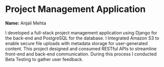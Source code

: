 # Project Management Application

__Name:__ Anjali Mehta

I developed a full-stack project management application using Django for the back-end and PostgreSQL for the
database. I Integrated Amazon S3 to enable secure file uploads with metadata storage for user-generated content. This project designed and consumed RESTful APIs to streamline front-end and back-end communication. During this process I conducted Beta Testing to gather user feedback. 

